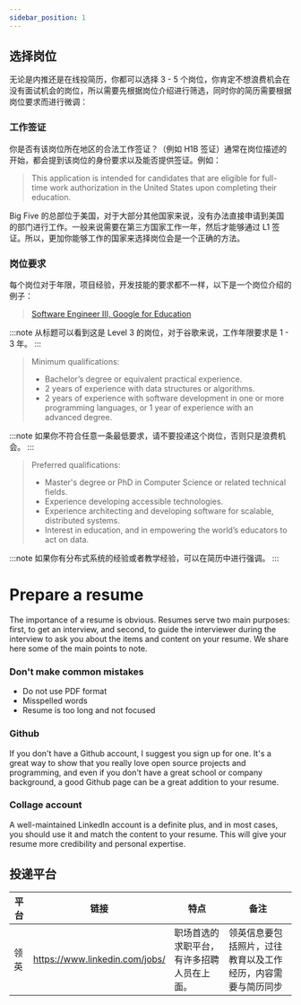 ```yaml
---
sidebar_position: 1
---
```


## 选择岗位
无论是内推还是在线投简历，你都可以选择 3 - 5 个岗位，你肯定不想浪费机会在没有面试机会的岗位，所以需要先根据岗位介绍进行筛选，同时你的简历需要根据岗位要求而进行微调：

### 工作签证
你是否有该岗位所在地区的合法工作签证？（例如 H1B 签证）通常在岗位描述的开始，都会提到该岗位的身份要求以及能否提供签证。例如：

> This application is intended for candidates that are eligible for full-time work authorization in the United States upon completing their education. 

Big Five 的总部位于美国，对于大部分其他国家来说，没有办法直接申请到美国的部门进行工作。一般来说需要在第三方国家工作一年，然后才能够通过 L1 签证。所以，更加你能够工作的国家来选择岗位会是一个正确的方法。

### 岗位要求
每个岗位对于年限，项目经验，开发技能的要求都不一样，以下是一个岗位介绍的例子：

> [Software Engineer III, Google for Education](https://careers.google.com/jobs/results/115879276110062278-software-engineer-iii-google-for-education/)

:::note
从标题可以看到这是 Level 3 的岗位，对于谷歌来说，工作年限要求是 1 - 3 年。
:::

> Minimum qualifications:
> - Bachelor’s degree or equivalent practical experience.
> - 2 years of experience with data structures or algorithms.
> - 2 years of experience with software development in one or more programming languages, or 1 year of experience with an advanced degree.

:::note
如果你不符合任意一条最低要求，请不要投递这个岗位，否则只是浪费机会。
:::

> Preferred qualifications:
> - Master's degree or PhD in Computer Science or related technical fields.
> - Experience developing accessible technologies.
> - Experience architecting and developing software for scalable, distributed systems.
> - Interest in education, and in empowering the world’s educators to act on data.

:::note
如果你有分布式系统的经验或者教学经验，可以在简历中进行强调。
:::


# Prepare a resume

The importance of a resume is obvious. Resumes serve two main purposes: first, to get an interview, and second, to guide the interviewer during the interview to ask you about the items and content on your resume. We share here some of the main points to note.

### Don't make common mistakes
- Do not use PDF format
- Misspelled words
- Resume is too long and not focused

### Github
If you don't have a Github account, I suggest you sign up for one. It's a great way to show that you really love open source projects and programming, and even if you don't have a great school or company background, a good Github page can be a great addition to your resume.
### Collage account

A well-maintained LinkedIn account is a definite plus, and in most cases, you should use it and match the content to your resume. This will give your resume more credibility and personal expertise.

## 投递平台

| 平台   | 链接   | 特点   | 备注 |
|------- | ------ | ------ | ---- |
| 领英   | https://www.linkedin.com/jobs/ | 职场首选的求职平台，有许多招聘人员在上面。| 领英信息要包括照片，过往教育以及工作经历，内容需要与简历同步 |
